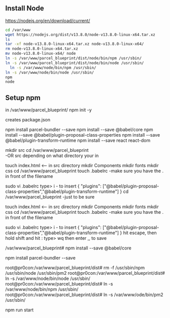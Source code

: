 ## Install Node
https://nodejs.org/en/download/current/

  ```sh
  cd /var/www
  wget https://nodejs.org/dist/v13.8.0/node-v13.8.0-linux-x64.tar.xz
  ls
  tar -xf node-v13.8.0-linux-x64.tar.xz node-v13.8.0-linux-x64/
  rm node-v13.8.0-linux-x64.tar.xz 
  mv node-v13.8.0-linux-x64/ node
  ln -s /var/www/parcel_blueprint/dist/node/bin/npm /usr/sbin/
  ln -s /var/www/parcel_blueprint/dist/node/bin/node /usr/sbin/
    ln -s /var/www/node/bin/npm /usr/sbin/
  ln -s /var/www/node/bin/node /usr/sbin/
  npm
  node
  ```

## Setup npm

in /var/www/parcel_blueprint/
npm init -y

creates package.json

npm install parcel-bundler --save
npm install --save @babel/core
npm install --save @babel/plugin-proposal-class-properties
npm install --save @babel/plugin-transform-runtime 
npm install --save react react-dom
				
mkdir src
cd /var/www/parcel_blueprint   
	-OR src depending on what directory your in	
				
touch index.html <-- in src directory
mkdir Components
mkdir fonts
mkdir css
cd /var/www/parcel_blueprint 
touch .babelrc
	-make sure you have the . in front of the filename
	
sudo vi .babelrc
type> i 
	- to insert
{
	"plugins": ["@babel/plugin-proposal-class-properties","@babel/plugin-transform-runtime"]
}
cd /var/www/parcel_blueprint 
	-just to be sure
				
touch index.html <-- in src directory
mkdir Components
mkdir fonts
mkdir css
cd /var/www/parcel_blueprint 
touch .babelrc
	-make sure you have the . in front of the filename
	
sudo vi .babelrc
type> i 
	- to insert
{
	"plugins": ["@babel/plugin-proposal-class-properties","@babel/plugin-transform-runtime"]
}
hit escape, then hold shift and hit : 
type> wq
then enter  ,, to save

/var/www/parcel_blueprint# npm install --save @babel/core


npm install parcel-bundler --save

 root@pr0con:/var/www/parcel_blueprint/dist# rm -f /usr/sbin/npm /usr/sbin/node /usr/sbin/pm2
root@pr0con:/var/www/parcel_blueprint/dist# ln -s /var/www/node/bin/node /usr/sbin/
root@pr0con:/var/www/parcel_blueprint/dist#  ln -s /var/www/node/bin/npm /usr/sbin/
root@pr0con:/var/www/parcel_blueprint/dist# ln -s /var/www/ode/bin/pm2 /usr/sbin/


npm run start
